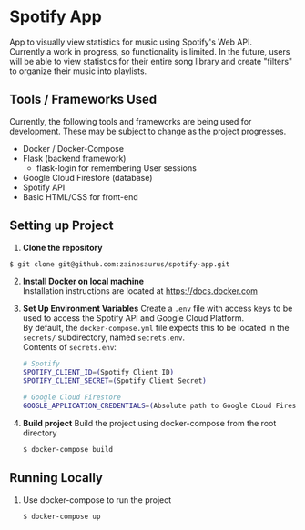 # Spotify App

App to visually view statistics for music using Spotify's Web API.  
Currently a work in progress, so functionality is limited. In the future, users will be able to view statistics for their entire song library and create "filters" to organize their music into playlists.

## Tools / Frameworks Used
Currently, the following tools and frameworks are being used for development. These may be subject to change as the project progresses.
- Docker / Docker-Compose
- Flask (backend framework)
    - flask-login for remembering User sessions
- Google Cloud Firestore (database)
- Spotify API
- Basic HTML/CSS for front-end

## Setting up Project
1.  **Clone the repository**
```bash
$ git clone git@github.com:zainosaurus/spotify-app.git
```

2.  **Install Docker on local machine**  
    Installation instructions are located at https://docs.docker.com

4. **Set Up Environment Variables**
    Create a `.env` file with access keys to be used to access the Spotify API and Google Cloud Platform.  
    By default, the `docker-compose.yml` file expects this to be located in the `secrets/` subdirectory, named `secrets.env`.  
    Contents of `secrets.env`:
    ```bash
    # Spotify
    SPOTIFY_CLIENT_ID=(Spotify Client ID)
    SPOTIFY_CLIENT_SECRET=(Spotify Client Secret)

    # Google Cloud Firestore
    GOOGLE_APPLICATION_CREDENTIALS=(Absolute path to Google CLoud Firestore secret key json file)
    ```

3.  **Build project**
    Build the project using docker-compose from the root directory
    ```bash
    $ docker-compose build
    ```

## Running Locally
1.  Use docker-compose to run the project
    ```bash
    $ docker-compose up
    ```